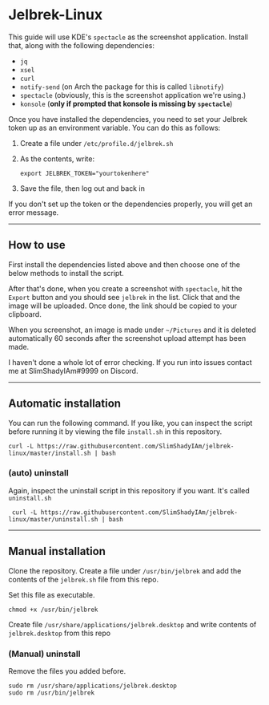 # Jelbrek-Linux

This guide will use KDE's `spectacle` as the screenshot application. Install that, along with the following dependencies:

-   `jq`
-   `xsel`
-   `curl`
-   `notify-send` (on Arch the package for this is called `libnotify`)
-   `spectacle` (obviously, this is the screenshot application we're using.)
-   `konsole` (**only if prompted that konsole is missing by `spectacle`**)

Once you have installed the dependencies, you need to set your Jelbrek token up as an environment variable. You can do this as follows:

1.  Create a file under `/etc/profile.d/jelbrek.sh`
2.  As the contents, write:

        export JELBREK_TOKEN="yourtokenhere"

3.  Save the file, then log out and back in

If you don't set up the token or the dependencies properly, you will get an error message.

---

## How to use

First install the dependencies listed above and then choose one of the below methods to install the script.

After that's done, when you create a screenshot with `spectacle`, hit the `Export` button and you should see `jelbrek` in the list. Click that and the image will be uploaded. Once done, the link should be copied to your clipboard.

When you screenshot, an image is made under `~/Pictures` and it is deleted automatically 60 seconds after the screenshot upload attempt has been made.

I haven't done a whole lot of error checking. If you run into issues contact me at SlimShadyIAm#9999 on Discord.

---

## Automatic installation

You can run the following command. If you like, you can inspect the script before running it by viewing the file `install.sh` in this repository.

    curl -L https://raw.githubusercontent.com/SlimShadyIAm/jelbrek-linux/master/install.sh | bash

### (auto) uninstall

Again, inspect the uninstall script in this repository if you want. It's called `uninstall.sh`

     curl -L https://raw.githubusercontent.com/SlimShadyIAm/jelbrek-linux/master/uninstall.sh | bash

---

## Manual installation

Clone the repository. Create a file under `/usr/bin/jelbrek` and add the contents of the `jelbrek.sh` file from this repo.

Set this file as executable.

    chmod +x /usr/bin/jelbrek

Create file `/usr/share/applications/jelbrek.desktop` and write contents of `jelbrek.desktop` from this repo

### (Manual) uninstall

Remove the files you added before.

    sudo rm /usr/share/applications/jelbrek.desktop
    sudo rm /usr/bin/jelbrek
